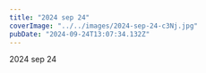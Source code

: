 ```yaml
---
title: "2024 sep 24"
coverImage: "../../images/2024-sep-24-c3Nj.jpg"
pubDate: "2024-09-24T13:07:34.132Z"
---
```


2024 sep 24
